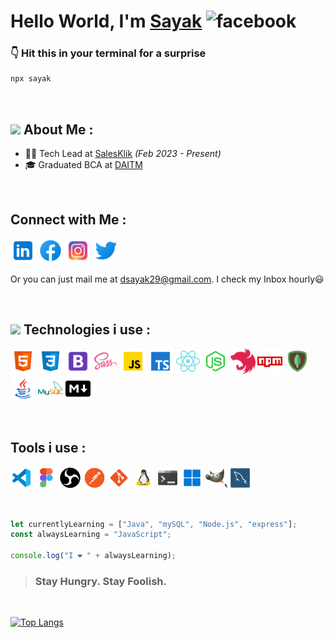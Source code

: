 # Hello World, I'm [Sayak](https://sayak-dutta.github.io "Portfolio Website") <img src='https://camo.githubusercontent.com/e8e7b06ecf583bc040eb60e44eb5b8e0ecc5421320a92929ce21522dbc34c891/68747470733a2f2f6d656469612e67697068792e636f6d2f6d656469612f6876524a434c467a6361737252346961377a2f67697068792e676966' alt='facebook' height='35px'>

### 👇 Hit this in your terminal for a surprise

```bash
npx sayak
```

<br>

## <img src='https://raw.githubusercontent.com/TheDudeThatCode/TheDudeThatCode/master/Assets/Developer.gif' height ='25px'> About Me :

- 👨‍💻 Tech Lead at [SalesKlik](http://www.salesklik.com/) _(Feb 2023 - Present)_
- 🎓 Graduated BCA at [DAITM](https://www.daitm.org.in "Dinabandu Andrews Institute of Technology & Management")


<br>

## Connect with Me :

[<img src='https://raw.githubusercontent.com/sayak-dutta/sayak-dutta/main/icons/icons8-linkedin-50.png' alt='linkedin' height='40px'>](https://www.linkedin.com/in/sayakduttaa/ "Linkedin")
[<img src='https://raw.githubusercontent.com/sayak-dutta/sayak-dutta/main/icons/icons8-facebook-50.png' alt='facebook' height='40px'>](https://www.facebook.com/sayak.dutta.cr7 "Facebook")
[<img src='https://raw.githubusercontent.com/sayak-dutta/sayak-dutta/main/icons/icons8-instagram-50.png' alt='instagram' height='40px'>](https://www.instagram.com/sayaakdutta/ "Instagram")
[<img src='https://raw.githubusercontent.com/sayak-dutta/sayak-dutta/main/icons/icons8-twitter-50.png' alt='twitter' height='40px'>](https://twitter.com/sayakduttaa "Twitter")

Or you can just mail me at dsayak29@gmail.com. I check my Inbox hourly😃

<br>

## <img src='https://raw.githubusercontent.com/TheDudeThatCode/TheDudeThatCode/master/Assets/Developer.gif' height ='30px'> Technologies i use :

[<img src='https://raw.githubusercontent.com/sayak-dutta/sayak-dutta/main/icons/icons8-html-5-48.png' alt='html' height='40px'>](HTML)
[<img src='https://raw.githubusercontent.com/sayak-dutta/sayak-dutta/main/icons/icons8-css3-50.png' alt='css' height='40px'>](CSS)
[<img src='https://raw.githubusercontent.com/sayak-dutta/sayak-dutta/main/icons/icons8-bootstrap-50.png' alt='bootstrap' height='40px'>](Bootstrap)
[<img src='https://raw.githubusercontent.com/sayak-dutta/sayak-dutta/main/icons/icons8-sass-50.png' alt='sass' height='40px'>](Sass)
[<img src='https://raw.githubusercontent.com/sayak-dutta/sayak-dutta/main/icons/icons8-javascript-50-2.png' alt='JavaScript' height='40px'>](JavaScript)
[<img src='https://raw.githubusercontent.com/sayak-dutta/sayak-dutta/main/icons/icons8-typescript-50.png' alt='TypeScript' height='40px'>](TypeScript)
[<img src='https://raw.githubusercontent.com/sayak-dutta/sayak-dutta/main/icons/icons8-react-native-50.png' alt='react' height='40px'>](React)
[<img src='https://raw.githubusercontent.com/sayak-dutta/sayak-dutta/main/icons/icons8-node-js-64.png' alt='nodejs' height='40px'>](NodeJS)
[<img src='https://raw.githubusercontent.com/sayak-dutta/sayak-dutta/main/icons/nestjs.png' alt='nestJS' height='40px'>](NestJS)
[<img src='https://raw.githubusercontent.com/sayak-dutta/sayak-dutta/main/icons/icons8-npm-50.png' alt='npm' height='40px'>](NPM)
[<img src='https://raw.githubusercontent.com/sayak-dutta/sayak-dutta/main/icons/icons8-mongodb-50.png' alt='mongdb' height='40px'>](mongoDB)
[<img src='https://raw.githubusercontent.com/sayak-dutta/sayak-dutta/main/icons/icons8-java-50.png' alt='TypeScript' height='40px'>](Java)
[<img src='https://raw.githubusercontent.com/sayak-dutta/sayak-dutta/main/icons/icons8-mysql-logo-50.png' alt='mysql' height='40px'>](mySQL)
[<img src='https://raw.githubusercontent.com/sayak-dutta/sayak-dutta/main/icons/icons8-markdown-50.png' alt='markdown' height='40px'>](MarkDown)

<br>

## Tools i use :


[<img src='https://raw.githubusercontent.com/sayak-dutta/sayak-dutta/main/icons/icons8-visual-studio-code-2019-50.png' alt='VScode' height='35px'>](https://code.visualstudio.com/download "VSCode")
[<img src='https://raw.githubusercontent.com/sayak-dutta/sayak-dutta/main/icons/icons8-figma-50.png' alt='Figma' height='35px'>](https://www.figma.com/ "Figma")
[<img src='https://raw.githubusercontent.com/sayak-dutta/sayak-dutta/main/icons/icons8-obs-studio-50.png' alt='OBS Studio' height='35px'>](https://obsproject.com/ "OBS Studio")
[<img src='https://raw.githubusercontent.com/sayak-dutta/sayak-dutta/main/icons/icons8-postman-api-64.png' alt='Postman' height='35px'>](https://www.postman.com "Postman")
[<img src='https://raw.githubusercontent.com/sayak-dutta/sayak-dutta/main/icons/icons8-git-48.png' alt='git' height='35px'>](https://git-scm.com/ "Git")
[<img src='https://raw.githubusercontent.com/sayak-dutta/sayak-dutta/main/icons/icons8-linux-48.png' alt='Linux' height='35px'>](https://linuxmint.com "Linux Mint")
[<img src='https://raw.githubusercontent.com/sayak-dutta/sayak-dutta/main/icons/icons8-console-50.png' alt='Terminal' height='35px'>](https://www.microsoft.com/en-us/p/windows-terminal/9n0dx20hk701?activetab=pivot:overviewtab "Terminal")
[<img src='https://raw.githubusercontent.com/sayak-dutta/sayak-dutta/main/icons/icons8-windows-11-48.png' alt='Wndows 11 home' height='35px'>](https://www.microsoft.com/software-download/windows11 "Windows 11 Home")
[<img src='https://raw.githubusercontent.com/sayak-dutta/sayak-dutta/main/icons/icons8-gimp-50.png' alt='gimp' height='35px'>](https://www.gimp.org "gimp")
[<img src='https://raw.githubusercontent.com/sayak-dutta/sayak-dutta/main/icons/mysqlworkbench_93532.png' alt='mySQL Workbench' height='35px'>](https://www.mysql.com/products/workbench/ "mySQL Workbench")

<br>

```javascript
let currentlyLearning = ["Java", "mySQL", "Node.js", "express"];
const alwaysLearning = "JavaScript";

console.log("I ❤ " + alwaysLearning);
```

> ### Stay Hungry. Stay Foolish.

<br>

[![Top Langs](https://github-readme-stats.vercel.app/api/top-langs/?username=sayak-dutta&layout=compact&theme=cobalt)](https://github.com/sayak-dutta/github-readme-stats)
